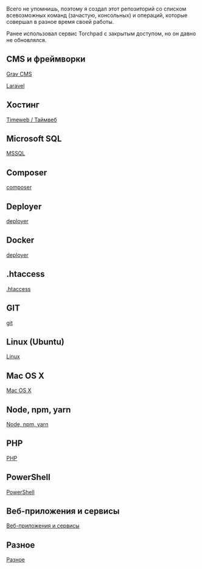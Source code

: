 Всего не упомнишь, поэтому я создал этот репозиторий со списком всевозможных команд (зачастую, консольных) и операций, которые совершал в разное время своей работы.

Ранее использовал сервис Torchpad с закрытым доступом, но он давно не обновлялся.

## CMS и фреймворки

[Grav CMS](/cms-and-frameworks/grav-cms.md)

[Laravel](/cms-and-frameworks/laravel.md)

## Хостинг

[Timeweb / Таймвеб](/hosting/timeweb.md)

## Microsoft SQL

[MSSQL](/ms-sql/ms-sql.md)

## Composer

[composer](/composer.md)

## Deployer

[deployer](/deployer.md)

## Docker

[deployer](/docker.md)

## .htaccess

[.htaccess](/dot-htaccess.md)

## GIT

[git](/git.md)

## Linux (Ubuntu)

[Linux](/linux.md)

## Mac OS X

[Mac OS X](/mac-os-x.md)

## Node, npm, yarn

[Node, npm, yarn](/node-npm-yarn.md)

## PHP

[PHP](/php.md)

## PowerShell

[PowerShell](/powershell.md)

## Веб-приложения и сервисы

[Веб-приложения и сервисы](/web-tools-and-services.md)

## Разное

[Разное](/other.md)
